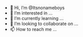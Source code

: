 - 👋 Hi, I’m @Itsnonameboys
- 👀 I’m interested in ...
- 🌱 I’m currently learning ...
- 💞️ I’m looking to collaborate on ...
- 📫 How to reach me ...

<!---
Itsnonameboys/Itsnonameboys is a ✨ special ✨ repository because its `README.md` (this file) appears on your GitHub profile.
You can click the Preview link to take a look at your changes.
--->
